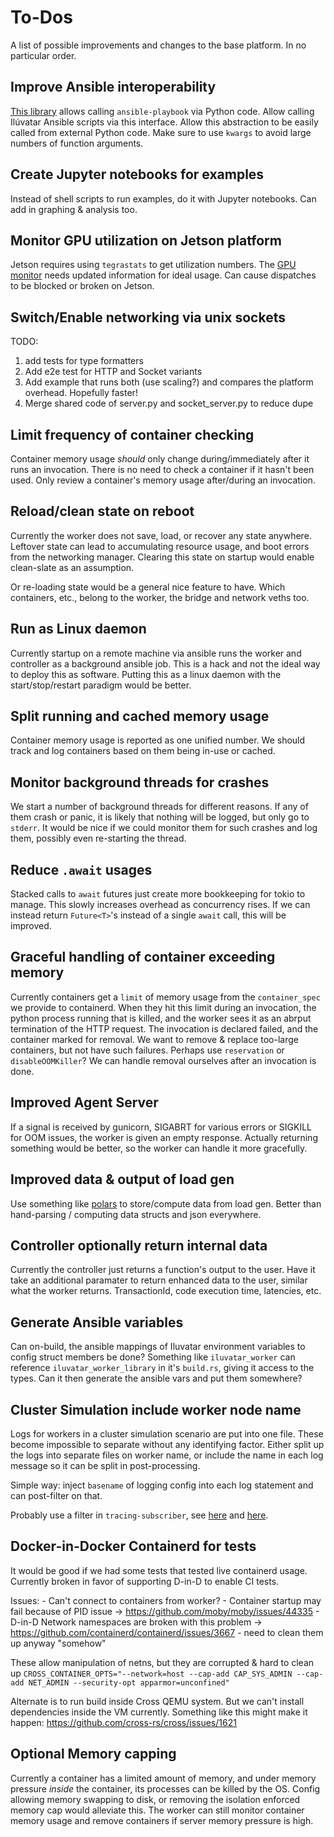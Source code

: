 # To-Dos

A list of possible improvements and changes to the base platform.
In no particular order.

## Improve Ansible interoperability

[This library](https://ansible.readthedocs.io/projects/runner/en/latest/) allows calling `ansible-playbook` via Python code.
Allow calling Ilúvatar Ansible scripts via this interface.
Allow this abstraction to be easily called from external Python code.
Make sure to use `kwargs` to avoid large numbers of function arguments.

## Create Jupyter notebooks for examples

Instead of shell scripts to run examples, do it with Jupyter notebooks.
Can add in graphing & analysis too.

## Monitor GPU utilization on Jetson platform

Jetson requires using `tegrastats` to get utilization numbers.
The [GPU monitor](iluvatar_worker_library/src/services/resources/gpu.rs) needs updated information for ideal usage.
Can cause dispatches to be blocked or broken on Jetson.

## Switch/Enable networking via unix sockets



TODO:
1) add tests for type formatters
2) Add e2e test for HTTP and Socket variants
2) Add example that runs both (use scaling?) and compares the platform overhead. Hopefully faster!
3) Merge shared code of server.py and socket_server.py to reduce dupe

## Limit frequency of container checking

Container memory usage _should_ only change during/immediately after it runs an invocation.
There is no need to check a container if it hasn't been used.
Only review a container's memory usage after/during an invocation.

## Reload/clean state on reboot

Currently the worker does not save, load, or recover any state anywhere.
Leftover state can lead to accumulating resource usage, and boot errors from the networking manager.
Clearing this state on startup would enable clean-slate as an assumption.

Or re-loading state would be a general nice feature to have.
Which containers, etc., belong to the worker, the bridge and network veths too.

## Run as Linux daemon

Currently startup on a remote machine via ansible runs the worker and controller as a background ansible job.
This is a hack and not the ideal way to deploy this as software.
Putting this as a linux daemon with the start/stop/restart paradigm would be better.

## Split running and cached memory usage

Container memory usage is reported as one unified number.
We should track and log containers based on them being in-use or cached.

## Monitor background threads for crashes

We start a number of background threads for different reasons.
If any of them crash or panic, it is likely that nothing will be logged, but only go to `stderr`.
It would be nice if we could monitor them for such crashes and log them, possibly even re-starting the thread.

## Reduce `.await` usages

Stacked calls to `await` futures just create more bookkeeping for tokio to manage.
This slowly increases overhead as concurrency rises.
If we can instead return `Future<T>`'s instead of a single `await` call, this will be improved.

## Graceful handling of container exceeding memory

Currently containers get a `limit` of memory usage from the `container_spec` we provide to containerd.
When they hit this limit during an invocation, the python process running that is killed, and the worker sees it as an abrput termination of the HTTP request.
The invocation is declared failed, and the container marked for removal.
We want to remove & replace too-large containers, but not have such failures.
Perhaps use `reservation` or `disableOOMKiller`?
We can handle removal ourselves after an invocation is done.

## Improved Agent Server

If a signal is received by gunicorn, SIGABRT for various errors or SIGKILL for OOM issues, the worker is given an empty response.
Actually returning something would be better, so the worker can handle it more gracefully.

## Improved data & output of load gen

Use something like [polars](https://github.com/pola-rs/polars) to store/compute data from load gen.
Better than hand-parsing / computing data structs and json everywhere.

## Controller optionally return internal data

Currently the controller just returns a function's output to the user.
Have it take an additional paramater to return enhanced data to the user, similar what the worker returns.
TransactionId, code execution time, latencies, etc.

## Generate Ansible variables

Can on-build, the ansible mappings of Iluvatar environment variables to config struct members be done?
Something like `iluvatar_worker` can reference `iluvatar_worker_library` in it's `build.rs`, giving it access to the types.
Can it then generate the ansible vars and put them somewhere?

## Cluster Simulation include worker node name

Logs for workers in a cluster simulation scenario are put into one file.
These become impossible to separate without any identifying factor.
Either split up the logs into separate files on worker name, or include the name in each log message so it can be split in post-processing.

Simple way: inject `basename` of logging config into each log statement and can post-filter on that.

Probably use a filter in `tracing-subscriber`, see [here](https://stackoverflow.com/questions/76939805/tracing-how-to-filter-logs-under-specified-levels-for-layer) and [here](https://docs.rs/tracing-subscriber/0.3.16/tracing_subscriber/layer/index.html#filtering-with-layers).

## Docker-in-Docker Containerd for tests

It would be good if we had some tests that tested live containerd usage.
Currently broken in favor of supporting D-in-D to enable CI tests.

Issues:
    - Can't connect to containers from worker?
    - Container startup may fail because of PID issue -> https://github.com/moby/moby/issues/44335
    - D-in-D Network namespaces are broken with this problem -> https://github.com/containerd/containerd/issues/3667
    - need to clean them up anyway "somehow"

These allow manipulation of netns, but they are corrupted & hard to clean up
`CROSS_CONTAINER_OPTS="--network=host --cap-add CAP_SYS_ADMIN --cap-add NET_ADMIN --security-opt apparmor=unconfined"`

Alternate is to run build inside Cross QEMU system.
But we can't install dependencies inside the VM currently.
Something like this might make it happen: https://github.com/cross-rs/cross/issues/1621

## Optional Memory capping

Currently a container has a limited amount of memory, and under memory pressure _inside_ the container, its processes can be killed by the OS.
Config allowing memory swapping to disk, or removing the isolation enforced memory cap would alleviate this.
The worker can still monitor container memory usage and remove containers if server memory pressure is high.

